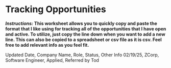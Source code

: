 # Tracking Opportunities
***Instructions:* This worksheet allows you to quickly copy and paste the format that I like using for
tracking all of the opportunities that I have open and active. To utilize, just copy the line down when you want
to add a new line. This can also be copied to a spreadsheet or csv file as it is csv. Feel free to add relevant info
as you feel fit.**

Updated Date, Company Name, Role, Status, Other Info
02/19/25, ZCorp, Software Engineer, Applied, Referred by Tod